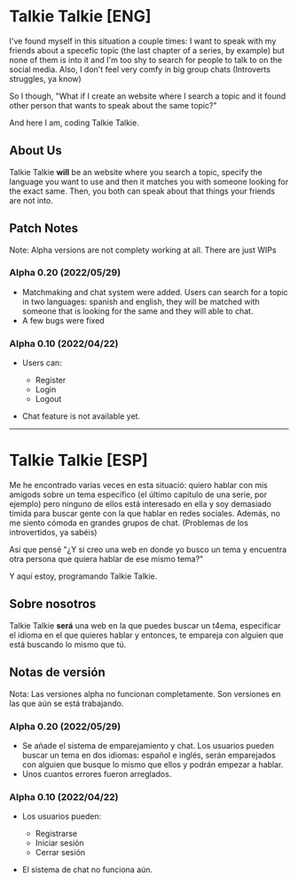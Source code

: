 # Talkie Talkie [ENG]

I've found myself in this situation a couple times: I want to speak with my friends about a specefic topic (the last chapter of a series, by example) but none of them is into it and I'm too shy to search for people to talk to on the social media. Also, I don't feel very comfy in big group chats (Introverts struggles, ya know)

So I though, "What if I create an website where I search a topic and it found other person that wants to speak about the same topic?"

And here I am, coding Talkie Talkie.

## About Us
Talkie Talkie **will** be an website where you search a topic, specify the language you want to use and then it matches you with someone looking for the exact same. Then, you both can speak about that things your friends are not into.

## Patch Notes
Note: Alpha versions are not complety working at all. There are just WIPs

### Alpha 0.20 (2022/05/29)
- Matchmaking and chat system were added. Users can search for a topic in two languages: spanish and english, they will be matched with someone that is looking for the same and they will able to chat.
- A few bugs were fixed

### Alpha 0.10 (2022/04/22)
- Users can:
  - Register
  - Login
  - Logout
 
 - Chat feature is not available yet.
 ___
# Talkie Talkie [ESP]
Me he encontrado varias veces en esta situació: quiero hablar con mis amigods sobre un tema específico (el último capítulo de una serie, por ejemplo) pero ninguno de ellos está interesado en ella y soy demasiado tímida para buscar gente con la que hablar en redes sociales. Además, no me siento cómoda en grandes grupos de chat. (Problemas de los introvertidos, ya sabéis)

Así que pensé "¿Y si creo una web en donde yo busco un tema y encuentra otra persona que quiera hablar de ese mismo tema?"

Y aquí estoy, programando Talkie Talkie.

## Sobre nosotros
Talkie Talkie **será** una web en la que puedes buscar un t4ema, especificar el idioma en el que quieres hablar y entonces, te empareja con alguien que está buscando lo mismo que tú.

## Notas de versión
Nota: Las versiones alpha no funcionan completamente. Son versiones en las que aún se está trabajando.

### Alpha 0.20 (2022/05/29)
- Se añade el sistema de emparejamiento y chat. Los usuarios pueden buscar un tema en dos idiomas: español e inglés, serán emparejados con alguien que busque lo mismo que ellos y podrán empezar a hablar.
- Unos cuantos errores fueron arreglados.

### Alpha 0.10 (2022/04/22)
- Los usuarios pueden:
  - Registrarse
  - Iniciar sesión
  - Cerrar sesión
 
 - El sistema de chat no funciona aún.





